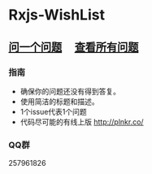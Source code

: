 # Rxjs-WishList


## [问一个问题](https://github.com/dreambo8563/Rxjs-WishList/issues/new) &nbsp;&nbsp;&nbsp; [查看所有问题](https://github.com/dreambo8563/Rxjs-WishList/issues?utf8=%E2%9C%93&q=is%3Aissue+)

### 指南

- 确保你的问题还没有得到答复。
- 使用简洁的标题和描述。
- 1个issue代表1个问题
- 代码尽可能的有线上版 http://plnkr.co/

### QQ群

257961826
